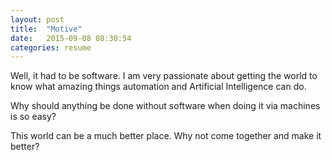 ```yaml
---
layout: post
title:  "Motive"
date:   2015-09-08 08:30:54
categories: resume
---
```


Well, it had to be software. I am very passionate about getting the world to know what amazing things automation and Artificial Intelligence can do.

Why should anything be done without software when doing it via machines is so easy?

This world can be a much better place. Why not come together and make it better?
